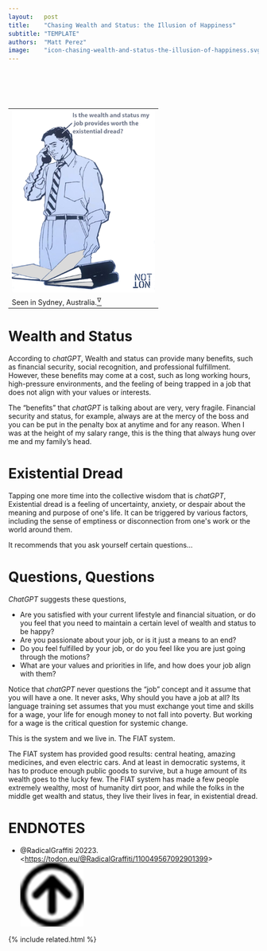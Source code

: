 ```yaml
---
layout:   post
title:    "Chasing Wealth and Status: the Illusion of Happiness"
subtitle: "TEMPLATE"
authors:  "Matt Perez"
image:    "icon-chasing-wealth-and-status-the-illusion-of-happiness.svg"
---
```


<div style="display:none;">
 <p>Wealth and status in exchange for a stressful life? Is it worth it?</p>
</div>

<h1>&nbsp;</h1>
 <div class="_center">
  <table style="width:60%">
   <tr>
    <td>
     <img 
      src="/assets/img/pic-chasing-wealth-and-status-the-illusion-of-happiness.svg"
      alt="">
    </td>
   </tr>
   <tr>
    <td class="_center">
     <span>Seen in Sydney, Australia.<a href="#en01"><sup id="bm01">&hairsp;&nabla;&hairsp;</sup></a></span>
    </td>
   </tr>
  </table>
 </div>

<h1>Wealth and Status</h1>
 <p>According to <em>chatGPT</em>, <span class="_quotespan">Wealth and status can provide many benefits, such as financial security, social recognition, and professional fulfillment. However, these benefits may come at a cost, such as long working hours, high-pressure environments, and the feeling of being trapped in a job that does not align with your values or interests.</span></p>
 <p>The &ldquo;benefits&rdquo; that <em>chatGPT</em> is talking about are very, very fragile. Financial security and status, for example, always are at the mercy of the boss and you can be put in the penalty box at anytime and for any reason. When I was at the height of my salary range, this is the thing that always hung over me and my family&rsquo;s head.</p>

<h1>Existential Dread</h1>
 <p>Tapping one more time into the collective wisdom that is <em>chatGPT</em>, <span class="_quotespan">Existential dread is a feeling of uncertainty, anxiety, or despair about the meaning and purpose of one's life. It can be triggered by various factors, including the sense of emptiness or disconnection from one's work or the world around them.</span></p>
 <p>It recommends that you ask yourself certain questions&hellip;</p>

<h1>Questions, Questions</h1>
 <p><em>ChatGPT</em> suggests these questions,</p>
  <ul>
   <li>Are you satisfied with your current lifestyle and financial situation, or do you feel that you need to maintain a certain level of wealth and status to be happy?</li>
   <li>Are you passionate about your job, or is it just a means to an end?</li>
   <li>Do you feel fulfilled by your job, or do you feel like you are just going through the motions?</li>
   <li>What are your values and priorities in life, and how does your job align with them?</li>
  </ul>
 <p>Notice that <em>chatGPT</em> never questions the &ldquo;job&rdquo; concept and it assume that you will have a one. It never asks, <span class="_quotespan">Why should you have a job at all?</span> Its language training set assumes that you must exchange yout time and skills for a wage, your life for enough money to not fall into poverty. But working for a wage is the critical question for systemic change.</p>
 <p>This is the system and we live in. The <span class="_paradigm">FIAT</span> system.</p>
 <p>The <span class="_paradigm">FIAT</span> system has provided good results: central heating, amazing medicines, and even electric cars. And at least in democratic systems, it has to produce enough public goods to survive, but a huge amount of its wealth goes to the lucky few. The <span class="_paradigm">FIAT</span> system has made a few people extremely wealthy, most of humanity dirt poor, and while the folks in the middle get wealth and status, they live their lives in fear, in existential dread.</p>

<h1 class="_section">ENDNOTES</h1>
 <ul>
  <li id="en01">
   <p class="_list-item">
    @RadicalGraffiti
    20223.
    &lt;<a href="https://todon.eu/@RadicalGraffiti/110049567092901399" target="_blank">https://todon.eu/@RadicalGraffiti/110049567092901399</a>&gt;
    <a class="_uparrow" href="#bm01"><img src="/assets/img/arrow-up-icon.png"></a>
   </p>
  </li>
 </ul>

{% include related.html %}